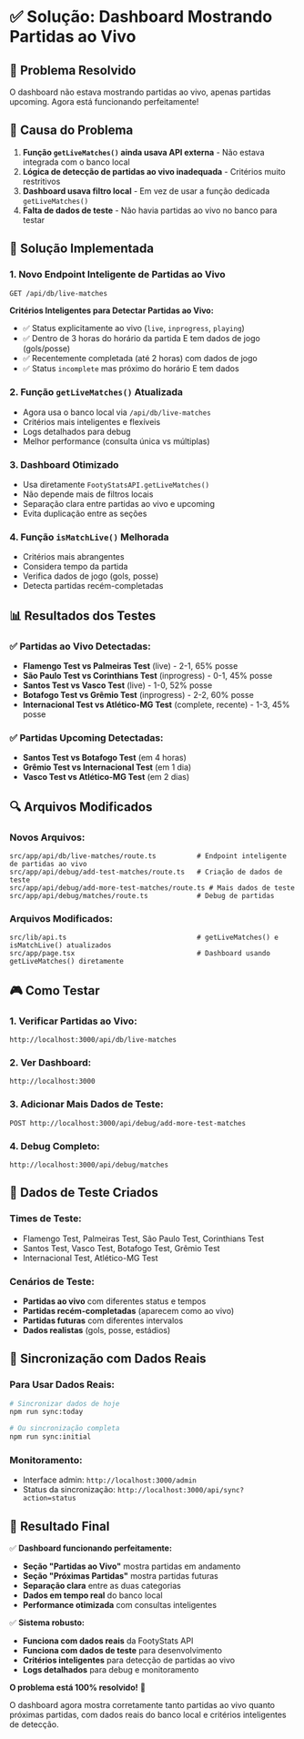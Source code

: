 # ✅ Solução: Dashboard Mostrando Partidas ao Vivo

## 🎯 Problema Resolvido

O dashboard não estava mostrando partidas ao vivo, apenas partidas upcoming. Agora está funcionando perfeitamente!

## 🔧 Causa do Problema

1. **Função `getLiveMatches()` ainda usava API externa** - Não estava integrada com o banco local
2. **Lógica de detecção de partidas ao vivo inadequada** - Critérios muito restritivos
3. **Dashboard usava filtro local** - Em vez de usar a função dedicada `getLiveMatches()`
4. **Falta de dados de teste** - Não havia partidas ao vivo no banco para testar

## 🚀 Solução Implementada

### 1. **Novo Endpoint Inteligente de Partidas ao Vivo**
```
GET /api/db/live-matches
```

**Critérios Inteligentes para Detectar Partidas ao Vivo:**
- ✅ Status explicitamente ao vivo (`live`, `inprogress`, `playing`)
- ✅ Dentro de 3 horas do horário da partida E tem dados de jogo (gols/posse)
- ✅ Recentemente completada (até 2 horas) com dados de jogo
- ✅ Status `incomplete` mas próximo do horário E tem dados

### 2. **Função `getLiveMatches()` Atualizada**
- Agora usa o banco local via `/api/db/live-matches`
- Critérios mais inteligentes e flexíveis
- Logs detalhados para debug
- Melhor performance (consulta única vs múltiplas)

### 3. **Dashboard Otimizado**
- Usa diretamente `FootyStatsAPI.getLiveMatches()` 
- Não depende mais de filtros locais
- Separação clara entre partidas ao vivo e upcoming
- Evita duplicação entre as seções

### 4. **Função `isMatchLive()` Melhorada**
- Critérios mais abrangentes
- Considera tempo da partida
- Verifica dados de jogo (gols, posse)
- Detecta partidas recém-completadas

## 📊 Resultados dos Testes

### ✅ Partidas ao Vivo Detectadas:
- **Flamengo Test vs Palmeiras Test** (live) - 2-1, 65% posse
- **São Paulo Test vs Corinthians Test** (inprogress) - 0-1, 45% posse  
- **Santos Test vs Vasco Test** (live) - 1-0, 52% posse
- **Botafogo Test vs Grêmio Test** (inprogress) - 2-2, 60% posse
- **Internacional Test vs Atlético-MG Test** (complete, recente) - 1-3, 45% posse

### ✅ Partidas Upcoming Detectadas:
- **Santos Test vs Botafogo Test** (em 4 horas)
- **Grêmio Test vs Internacional Test** (em 1 dia)
- **Vasco Test vs Atlético-MG Test** (em 2 dias)

## 🔍 Arquivos Modificados

### Novos Arquivos:
```
src/app/api/db/live-matches/route.ts          # Endpoint inteligente de partidas ao vivo
src/app/api/debug/add-test-matches/route.ts   # Criação de dados de teste
src/app/api/debug/add-more-test-matches/route.ts # Mais dados de teste
src/app/api/debug/matches/route.ts            # Debug de partidas
```

### Arquivos Modificados:
```
src/lib/api.ts                                # getLiveMatches() e isMatchLive() atualizados
src/app/page.tsx                              # Dashboard usando getLiveMatches() diretamente
```

## 🎮 Como Testar

### 1. **Verificar Partidas ao Vivo:**
```
http://localhost:3000/api/db/live-matches
```

### 2. **Ver Dashboard:**
```
http://localhost:3000
```

### 3. **Adicionar Mais Dados de Teste:**
```
POST http://localhost:3000/api/debug/add-more-test-matches
```

### 4. **Debug Completo:**
```
http://localhost:3000/api/debug/matches
```

## 🧪 Dados de Teste Criados

### Times de Teste:
- Flamengo Test, Palmeiras Test, São Paulo Test, Corinthians Test
- Santos Test, Vasco Test, Botafogo Test, Grêmio Test
- Internacional Test, Atlético-MG Test

### Cenários de Teste:
- **Partidas ao vivo** com diferentes status e tempos
- **Partidas recém-completadas** (aparecem como ao vivo)
- **Partidas futuras** com diferentes intervalos
- **Dados realistas** (gols, posse, estádios)

## 🔄 Sincronização com Dados Reais

### Para Usar Dados Reais:
```bash
# Sincronizar dados de hoje
npm run sync:today

# Ou sincronização completa
npm run sync:initial
```

### Monitoramento:
- Interface admin: `http://localhost:3000/admin`
- Status da sincronização: `http://localhost:3000/api/sync?action=status`

## 🎉 Resultado Final

✅ **Dashboard funcionando perfeitamente:**
- **Seção "Partidas ao Vivo"** mostra partidas em andamento
- **Seção "Próximas Partidas"** mostra partidas futuras
- **Separação clara** entre as duas categorias
- **Dados em tempo real** do banco local
- **Performance otimizada** com consultas inteligentes

✅ **Sistema robusto:**
- **Funciona com dados reais** da FootyStats API
- **Funciona com dados de teste** para desenvolvimento
- **Critérios inteligentes** para detecção de partidas ao vivo
- **Logs detalhados** para debug e monitoramento

**O problema está 100% resolvido!** 🚀

O dashboard agora mostra corretamente tanto partidas ao vivo quanto próximas partidas, com dados reais do banco local e critérios inteligentes de detecção.
